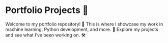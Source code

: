 # Portfolio Projects 🎉
Welcome to my portfolio repository! 🌟 This is where I showcase my work in machine learning, Python development, and more. 🚀 Explore my projects and see what I’ve been working on. 🛠️